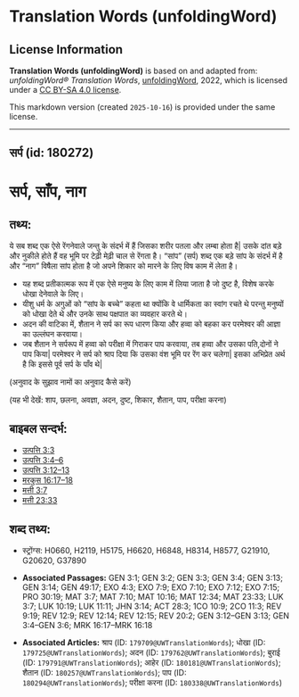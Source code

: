 # Translation Words (unfoldingWord)

## License Information

**Translation Words (unfoldingWord)** is based on and adapted from: _unfoldingWord® Translation Words_, [unfoldingWord](https://unfoldingword.org/utw), 2022, which is licensed under a [CC BY-SA 4.0 license](https://creativecommons.org/licenses/by-sa/4.0/legalcode.en).

This markdown version (created `2025-10-16`) is provided under the same license.



--------------------------------

## सर्प (id: 180272)

सर्प, साँप, नाग
===============

तथ्य:
-----

ये सब शब्द एक ऐसे रेंगनेवाले जन्तु के संदर्भ में हैं जिसका शरीर पतला और लम्बा होता है\| उसके दांत बड़े और नुकीले होते हैं वह भूमि पर टेढ़ी मेढ़ी चाल से रेंगता है। “सांप” (सर्प) शब्द एक बड़े सांप के संदर्भ में है और “नाग” विषैला सांप होता है जो अपने शिकार को मारने के लिए विष काम में लेता है।

* यह शब्द प्रतीकात्मक रूप में एक ऐसे मनुष्य के लिए काम में लिया जाता है जो दुष्ट है, विशेष करके धोखा देनेवाले के लिए।
* यीशु धर्म के अगुओं को “सांप के बच्चे” कहता था क्योंकि वे धार्मिकता का स्वांग रचते थे परन्तु मनुष्यों को धोखा देते थे और उनके साथ पक्षपात का व्यवहार करते थे।
* अदन की वाटिका में, शैतान ने सर्प का रूप धारण किया और हव्वा को बहका कर परमेश्वर की आज्ञा का उल्लंघन करवाया।
* जब शैतान ने सर्परूप में हव्वा को परीक्षा में गिराकर पाप करवाया, तब हव्वा और उसका पति,दोनों ने पाप किया\| परमेश्वर ने सर्प को श्राप दिया कि उसका वंश भूमि पर रेंग कर चलेगा\| इसका अभिप्रेत अर्थ है कि इससे पूर्व सर्प के पाँव थे\|

(अनुवाद के सुझाव नामों का अनुवाद कैसे करें)

(यह भी देखें: शाप, छलना, अवज्ञा, अदन, दुष्ट, शिकार, शैतान, पाप, परीक्षा करना)

बाइबल सन्दर्भ:
--------------

* [उत्पत्ति 3:3](https://ref.ly/Gen3:3)
* [उत्पत्ति 3:4–6](https://ref.ly/Gen3:4-Gen3:6)
* [उत्पत्ति 3:12–13](https://ref.ly/Gen3:12-Gen3:13)
* [मरकुस 16:17–18](https://ref.ly/Mark16:17-Mark16:18)
* [मत्ती 3:7](https://ref.ly/Matt3:7)
* [मत्ती 23:33](https://ref.ly/Matt23:33)

शब्द तथ्य:
----------

* स्ट्रोंग्स: H0660, H2119, H5175, H6620, H6848, H8314, H8577, G21910, G20620, G37890

* **Associated Passages:** GEN 3:1; GEN 3:2; GEN 3:3; GEN 3:4; GEN 3:13; GEN 3:14; GEN 49:17; EXO 4:3; EXO 7:9; EXO 7:10; EXO 7:12; EXO 7:15; PRO 30:19; MAT 3:7; MAT 7:10; MAT 10:16; MAT 12:34; MAT 23:33; LUK 3:7; LUK 10:19; LUK 11:11; JHN 3:14; ACT 28:3; 1CO 10:9; 2CO 11:3; REV 9:19; REV 12:9; REV 12:14; REV 12:15; REV 20:2; GEN 3:12–GEN 3:13; GEN 3:4–GEN 3:6; MRK 16:17–MRK 16:18
* **Associated Articles:** श्राप (ID: `179709@UWTranslationWords`); धोखा (ID: `179725@UWTranslationWords`); अदन (ID: `179762@UWTranslationWords`); बुराई (ID: `179791@UWTranslationWords`); आहेर (ID: `180181@UWTranslationWords`); शैतान (ID: `180257@UWTranslationWords`); पाप (ID: `180294@UWTranslationWords`); परीक्षा करना (ID: `180338@UWTranslationWords`)

